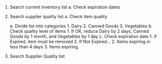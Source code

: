 1.  Search current inventory list
    a. Check expiration dates

2.  Search supplier quality list
    a. Check item quality

    
    a.  Divide list into categories
        1.  Dairy
        2.  Canned Goods
        3.  Vegetables
    b.  Check quality level of items
        1.  If OK, reduce Dairy by 2 days, Canned Goods by 1 month, and Vegetables by 1 day
    c.  Check expiration date
        1.  If Expired, item must be removed
        2.  If Not Expired...
        2.  Items expiring in less than 4 days
        3.  Items expiring 

2.  Search Supplier Quality list